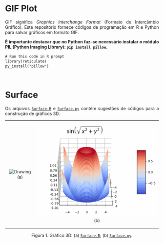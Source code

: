 # GIF Plot

<p align="justify">GIF significa <i>Graphics Interchange Format</i> (Formato de Intercâmbio Gráfico). Este repositório fornece códigos de programação em R e Python para salvar gráficos em formato GIF.</p>

<p align="justify"><b>É importante destacar que no Python faz-se necessário instalar o módulo  PIL (Python Imaging Library): <code>pip install pillow</code>.</b></p>

```{r}
# Run this code in R prompt
library(reticulate)
py_install("pillow")
```

</br>

# Surface

<p align="justify">Os arquivos <a target='_blank' rel='noopener noreferrer' href='https://github.com/luizleal1974/GIF-Plot/blob/main/Files/Surface.R'><code>Surface.R</code></a> e <a target='_blank' rel='noopener noreferrer' href='https://github.com/luizleal1974/GIF-Plot/blob/main/Files/Surface.py'><code>Surface.py</code></a> contém sugestões de códigos para a construção de gráficos 3D.</p>

<table width="100%">
<tr>
<td><p align="center"><img src="/Files/Surface_R.gif" height="320" width="320" alt="Drawing"/>(a)</p></td>
<td><p align="center"><img src="/Files/Surface_Python.gif" height="300" width="450" alt="Drawing"/>(b)</p></td>
</tr>
</table>

<div align="center">Figura 1. Gráfico 3D: (a) <a target='_blank' rel='noopener noreferrer' href='https://github.com/luizleal1974/GIF-Plot/blob/main/Files/Surface.R'><code>Surface.R</code></a>; (b) <a target='_blank' rel='noopener noreferrer' href='https://github.com/luizleal1974/GIF-Plot/blob/main/Files/Surface.py'><code>Surface.py</code></a>.</div>
